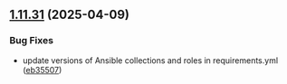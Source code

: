 ## [1.11.31](https://github.com/arpanrec/arpanrec.nebula/compare/1.11.30...1.11.31) (2025-04-09)


### Bug Fixes

* update versions of Ansible collections and roles in requirements.yml ([eb35507](https://github.com/arpanrec/arpanrec.nebula/commit/eb355074bdc9d476f4617022ebaf530deae2c41b))
